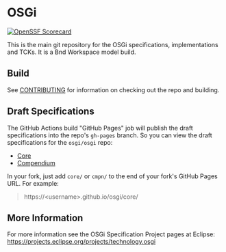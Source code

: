 # OSGi

[![OpenSSF Scorecard](https://api.securityscorecards.dev/projects/github.com/osgi/osgi/badge)](https://securityscorecards.dev/viewer/?uri=github.com/osgi/osgi)

This is the main git repository for the OSGi specifications, implementations and TCKs. It is a Bnd Workspace model build.

## Build

See [CONTRIBUTING](CONTRIBUTING.md) for information on checking out the repo and building.

## Draft Specifications

The GitHub Actions build "GitHub Pages" job will publish the draft specifications into the repo's `gh-pages` branch. So you can view the draft specifications for the `osgi/osgi` repo:

- [Core](https://osgi.github.io/osgi/core/)
- [Compendium](https://osgi.github.io/osgi/cmpn/)

In your fork, just add `core/` or `cmpn/` to the end of your fork's GitHub Pages URL. For example:

> https://&lt;username&gt;.github.io/osgi/core/

## More Information

For more information see the OSGi Specification Project pages at Eclipse: https://projects.eclipse.org/projects/technology.osgi
